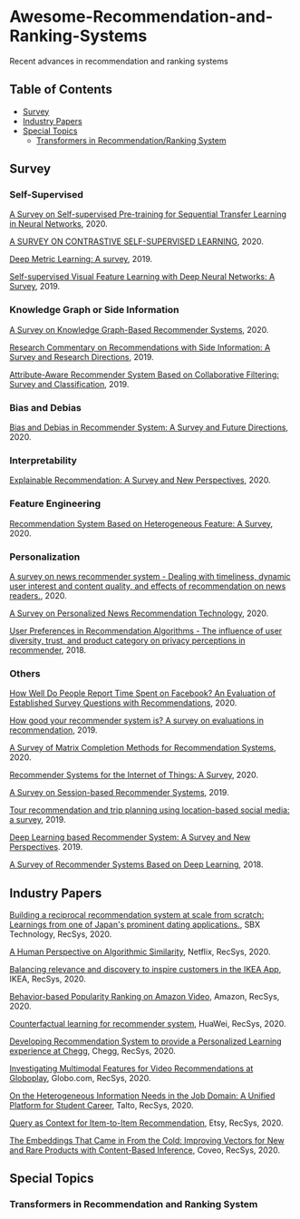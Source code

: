 # Awesome-Recommendation-and-Ranking-Systems
Recent advances in recommendation and ranking systems

## Table of Contents
* [Survey](#survey)
* [Industry Papers](#industry-papers)
* [Special Topics](#special-topics)
  * [Transformers in Recommendation/Ranking System](#transformers-in-recommendation-and-ranking-system)

## Survey
### Self-Supervised 
[A Survey on Self-supervised Pre-training for Sequential Transfer Learning in Neural Networks](https://arxiv.org/pdf/2007.00800.pdf), 2020.

[A SURVEY ON CONTRASTIVE SELF-SUPERVISED LEARNING](https://arxiv.org/pdf/2011.00362.pdf), 2020.

[Deep Metric Learning: A survey](https://www.mdpi.com/2073-8994/11/9/1066/pdf), 2019.

[Self-supervised Visual Feature Learning with Deep Neural Networks: A Survey](https://arxiv.org/pdf/1902.06162.pdf), 2019.

### Knowledge Graph or Side Information
[A Survey on Knowledge Graph-Based Recommender Systems](https://arxiv.org/pdf/2003.00911.pdf), 2020.

[Research Commentary on Recommendations with Side Information: A Survey and Research Directions](https://arxiv.org/pdf/1909.12807.pdf), 2019.

[Attribute-Aware Recommender System Based on Collaborative Filtering: Survey and Classification](https://www.frontiersin.org/articles/10.3389/fdata.2019.00049/pdf), 2019.

### Bias and Debias
[Bias and Debias in Recommender System: A Survey and Future Directions](https://arxiv.org/pdf/2010.03240.pdf), 2020.

### Interpretability
[Explainable Recommendation: A Survey and New Perspectives](https://arxiv.org/pdf/1804.11192.pdf), 2020.

### Feature Engineering
[Recommendation System Based on Heterogeneous Feature: A Survey](https://ieeexplore.ieee.org/stamp/stamp.jsp?tp=&arnumber=9197624), 2020.

### Personalization
[A survey on news recommender system - Dealing with timeliness, dynamic user interest and content quality, and effects of recommendation on news readers.](https://arxiv.org/pdf/2009.04964.pdf), 2020.

[A Survey on Personalized News Recommendation Technology](https://ieeexplore.ieee.org/stamp/stamp.jsp?arnumber=8854070), 2020.

[User Preferences in Recommendation Algorithms - The influence of user diversity, trust, and product category on privacy perceptions in recommender](https://dl.acm.org/doi/pdf/10.1145/3240323.3240393), 2018.

### Others
[How Well Do People Report Time Spent on Facebook? An Evaluation of Established Survey Questions with Recommendations](https://dl.acm.org/doi/pdf/10.1145/3313831.3376435), 2020.

[How good your recommender system is? A survey on evaluations in recommendation](https://link.springer.com/content/pdf/10.1007/s13042-017-0762-9.pdf), 2019.

[A Survey of Matrix Completion Methods for Recommendation Systems](https://ieeexplore.ieee.org/stamp/stamp.jsp?tp=&arnumber=8400447), 2020.

[Recommender Systems for the Internet of Things: A Survey](https://arxiv.org/pdf/2007.06758.pdf), 2020.

[A Survey on Session-based Recommender Systems](https://arxiv.org/pdf/1902.04864.pdf), 2019.

[Tour recommendation and trip planning using location-based social media: a survey](https://link.springer.com/content/pdf/10.1007/s10115-018-1297-4.pdf), 2019.

[Deep Learning based Recommender System: A Survey and New Perspectives](https://dl.acm.org/doi/pdf/10.1145/3285029). 2019.

[A Survey of Recommender Systems Based on Deep Learning](https://ieeexplore.ieee.org/stamp/stamp.jsp?tp=&arnumber=8529185), 2018.

## Industry Papers
[Building a reciprocal recommendation system at scale from scratch: Learnings from one of Japan's prominent dating applications.](), SBX Technology, RecSys, 2020.

[A Human Perspective on Algorithmic Similarity](), Netflix, RecSys, 2020.

[Balancing relevance and discovery to inspire customers in the IKEA App](), IKEA, RecSys, 2020.

[Behavior-based Popularity Ranking on Amazon Video](), Amazon, RecSys, 2020.

[Counterfactual learning for recommender system](), HuaWei, RecSys, 2020.

[Developing Recommendation System to provide a Personalized Learning experience at Chegg](), Chegg, RecSys, 2020.

[Investigating Multimodal Features for Video Recommendations at Globoplay](), Globo.com, RecSys, 2020.

[On the Heterogeneous Information Needs in the Job Domain: A Unified Platform for Student Career](), Talto, RecSys, 2020.

[Query as Context for Item-to-Item Recommendation](), Etsy, RecSys, 2020.

[The Embeddings That Came in From the Cold: Improving Vectors for New and Rare Products with Content-Based Inference](), Coveo, RecSys, 2020.

## Special Topics
### Transformers in Recommendation and Ranking System
